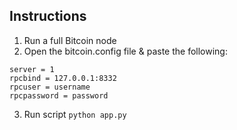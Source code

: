 
## Instructions

1. Run a full Bitcoin node
2. Open the bitcoin.config file & paste the following:
  ```
  server = 1
  rpcbind = 127.0.0.1:8332
  rpcuser = username
  rpcpassword = password
  ```
3. Run script `python app.py`
